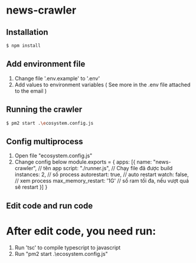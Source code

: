 # news-crawler
## Installation

```bash
$ npm install
```

## Add environment file
1) Change file '.env.example' to '.env'
2) Add values ​​to environment variables ( See more in the .env file attached to the email )

## Running the crawler

```bash
$ pm2 start .\ecosystem.config.js
```

## Config multiprocess
1) Open file "ecosystem.config.js"
2) Change config below
module.exports = {
  apps: [{
    name: "news-crawler",    // tên app
    script: "./runner.js",  // Chạy file đã được build
    instances: 2,           // số process
    autorestart: true,      // auto restart
    watch: false,           // xem process
    max_memory_restart: '1G' // số ram tối đa, nếu vượt quá sẽ restart
  }]
}

## Edit code and run code
# After edit code, you need run: 
1) Run 'tsc' to compile typescript to javascript
2) Run "pm2 start .\ecosystem.config.js"
